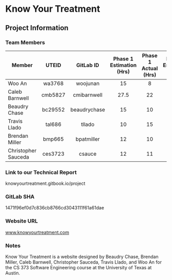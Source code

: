 # Know Your Treatment

## Project Information
### Team Members

Member              | UTEID   |    GitLab ID    | Phase 1 Estimation (Hrs)   | Phase 1 Actual (Hrs) | Phase 2 Estimation (Hrs)   | Phase 2 Actual (Hrs)
--------------------|:-------:|:---------------:|:--------------------------:|:--------------------:|:--------------------------:|:--------------------:
Woo An              |wa3768   |woojunan         |          15                |        8             |               30           |         16
Caleb Barnwell      |cmb5827  |cmibarnwell      |          27.5              |       22             |               25           |         18
Beaudry Chase       |bc29552  |beaudrychase     |          15                |       10             |               30           |         35
Travis Llado        |tal686   |tllado           |          10                |       15             |               25           |         40
Brendan Miller      |bmp665   |bpatmiller       |          12                |       10             |               25           |         24
Christopher Sauceda |ces3723  |csauce           |          12                |       11             |               x            |         x


### Link to our Technical Report
knowyourtreatment.gitbook.io/project

### GitLab SHA
1471f96ef0d7c836cb8766cd3043111f61a61dae

### Website URL
www.knowyourtreatment.com

### Notes
Know Your Treatment is a website designed by Beaudry Chase, Brendan Miller, Caleb Barnwell, Christopher Sauceda, Travis Llado, and Woo An for the CS 373 Software Engineering course at the University of Texas at Austin.
